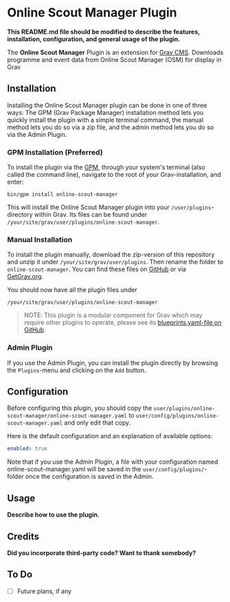 # Online Scout Manager Plugin

**This README.md file should be modified to describe the features, installation, configuration, and general usage of the plugin.**

The **Online Scout Manager** Plugin is an extension for [Grav CMS](http://github.com/getgrav/grav). Downloads programme and event data from Online Scout Manager (OSM) for display in Grav

## Installation

Installing the Online Scout Manager plugin can be done in one of three ways: The GPM (Grav Package Manager) installation method lets you quickly install the plugin with a simple terminal command, the manual method lets you do so via a zip file, and the admin method lets you do so via the Admin Plugin.

### GPM Installation (Preferred)

To install the plugin via the [GPM](http://learn.getgrav.org/advanced/grav-gpm), through your system's terminal (also called the command line), navigate to the root of your Grav-installation, and enter:

    bin/gpm install online-scout-manager

This will install the Online Scout Manager plugin into your `/user/plugins`-directory within Grav. Its files can be found under `/your/site/grav/user/plugins/online-scout-manager`.

### Manual Installation

To install the plugin manually, download the zip-version of this repository and unzip it under `/your/site/grav/user/plugins`. Then rename the folder to `online-scout-manager`. You can find these files on [GitHub](https://github.com/grafster/grav-plugin-online-scout-manager) or via [GetGrav.org](http://getgrav.org/downloads/plugins#extras).

You should now have all the plugin files under

    /your/site/grav/user/plugins/online-scout-manager
	
> NOTE: This plugin is a modular component for Grav which may require other plugins to operate, please see its [blueprints.yaml-file on GitHub](https://github.com/grafster/grav-plugin-online-scout-manager/blob/master/blueprints.yaml).

### Admin Plugin

If you use the Admin Plugin, you can install the plugin directly by browsing the `Plugins`-menu and clicking on the `Add` button.

## Configuration

Before configuring this plugin, you should copy the `user/plugins/online-scout-manager/online-scout-manager.yaml` to `user/config/plugins/online-scout-manager.yaml` and only edit that copy.

Here is the default configuration and an explanation of available options:

```yaml
enabled: true
```

Note that if you use the Admin Plugin, a file with your configuration named online-scout-manager.yaml will be saved in the `user/config/plugins/`-folder once the configuration is saved in the Admin.

## Usage

**Describe how to use the plugin.**

## Credits

**Did you incorporate third-party code? Want to thank somebody?**

## To Do

- [ ] Future plans, if any

